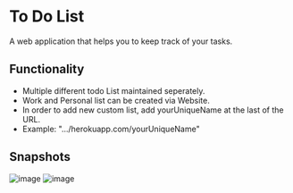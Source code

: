 # To Do List
A web application that helps you to keep track of your tasks.

## Functionality
* Multiple different todo List maintained seperately.
* Work and Personal list can be created via Website.
* In order to add new custom list, add yourUniqueName at the last of the URL.
* Example: ".../herokuapp.com/yourUniqueName"


## Snapshots

![image](https://user-images.githubusercontent.com/72505269/157695528-a952529f-4fb4-4d5a-b478-ee7545873468.png)
![image](https://user-images.githubusercontent.com/72505269/157695852-1c98a6dd-db5d-4d5d-ba6b-585f22214c59.png)